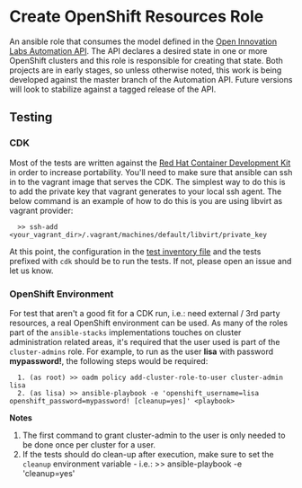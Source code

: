 # Create OpenShift Resources Role

An ansible role that consumes the model defined in the [Open Innovation Labs Automation API](https://github.com/rht-labs/api-design). The API declares a desired state in one or more OpenShift clusters and this role is responsible for creating that state. Both projects are in early stages, so unless otherwise noted, this work is being developed against the master branch of the Automation API. Future versions will look to stabilize against a tagged release of the API.


## Testing

### CDK
Most of the tests are written against the [Red Hat Container Development Kit](http://developers.redhat.com/products/cdk/overview/) in order to increase portability. You'll need to make sure that ansible can ssh in to the vagrant image that serves the CDK. The simplest way to do this is to add the private key that vagrant generates to your local ssh agent. The below command is an example of how to do this is you are using libvirt as vagrant provider:

```
  >> ssh-add <your_vagrant_dir>/.vagrant/machines/default/libvirt/private_key
```

At this point, the configuration in the [test inventory file](tests/inventory) and the tests prefixed with `cdk` should be to run the tests. If not, please open an issue and let us know.

### OpenShift Environment
For test that aren't a good fit for a CDK run, i.e.: need external / 3rd party resources, a real OpenShift environment can be used. As many of the roles part of the `ansible-stacks` implementations touches on cluster administration related areas, it's required that the user used is part of the `cluster-admins` role. For example, to run as the user **lisa** with password **mypassword!**, the following steps would be required:

```
  1. (as root) >> oadm policy add-cluster-role-to-user cluster-admin lisa
  2. (as lisa) >> ansible-playbook -e 'openshift_username=lisa openshift_password=mypassword! [cleanup=yes]' <playbook>
```

**Notes** 
  1. The first command to grant cluster-admin to the user is only needed to be done once per cluster for a user.
  1. If the tests should do clean-up after execution, make sure to set the `cleanup` environment variable - i.e.: >> ansible-playbook -e 'cleanup=yes' <playbook>
